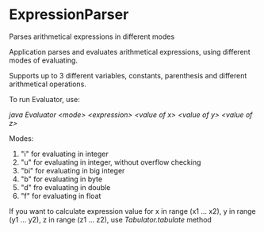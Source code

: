 # ExpressionParser
Parses arithmetical expressions in different modes

Application parses and evaluates arithmetical expressions, using different modes of evaluating.

Supports up to 3 different variables, constants, parenthesis and different arithmetical operations.

To run Evaluator, use:

*java Evaluator \<mode\> \<expression\> \<value of x\> \<value of y\> \<value of z\>*

Modes:
1) "i" for evaluating in integer
2) "u" for evaluating in integer, without overflow checking
3) "bi" for evaluating in big integer
4) "b" for evaluating in byte
5) "d" fro evaluating in double
6) "f" for evaluating in float

If you want to calculate expression value for x in range (x1 ... x2), y in range (y1 ... y2), z in range (z1 ... z2), use *Tabulator.tabulate* method

